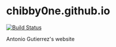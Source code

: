 # chibby0ne.github.io

[![Build Status](https://travis-ci.org/chibby0ne/blog.svg?branch=master)](https://travis-ci.org/chibby0ne/blog)

Antonio Gutierrez's website
